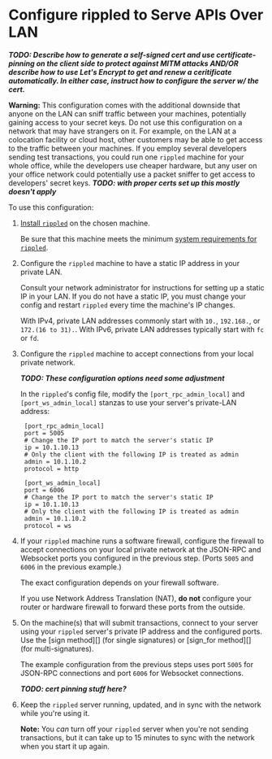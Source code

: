 # Configure rippled to Serve APIs Over LAN

<!-- DRAFT / INCOMPLETE PAGE. THESE INSTRUCTIONS MAY NOT WORK AS DESCRIBED. DO NOT TRUST THEM UNTIL THIS HAS BEEN MORE THOROUGHLY REVIEWED. -->

***TODO: Describe how to generate a self-signed cert and use certificate-pinning on the client side to protect against MITM attacks AND/OR describe how to use Let's Encrypt to get and renew a ceritificate automatically. In either case, instruct how to configure the server w/ the cert.***

**Warning:** This configuration comes with the additional downside that anyone on the LAN can sniff traffic between your machines, potentially gaining access to your secret keys. Do not use this configuration on a network that may have strangers on it. For example, on the LAN at a colocation facility or cloud host, other customers may be able to get access to the traffic between your machines. If you employ several developers sending test transactions, you could run one `rippled` machine for your whole office, while the developers use cheaper hardware, but any user on your office network could potentially use a packet sniffer to get access to developers' secret keys. ***TODO: with proper certs set up this mostly doesn't apply***

To use this configuration:

1. [Install `rippled`](install-rippled.html) on the chosen machine.

    Be sure that this machine meets the minimum [system requirements for `rippled`](system-requirements.html).

2. Configure the `rippled` machine to have a static IP address in your private LAN.

    Consult your network administrator for instructions for setting up a static IP in your LAN. If you do not have a static IP, you must change your config and restart `rippled` every time the machine's IP changes.

    With IPv4, private LAN addresses commonly start with `10.`, `192.168.`, or `172.(16 to 31).`. With IPv6, private LAN addresses typically start with `fc` or `fd`.

3. Configure the `rippled` machine to accept connections from your local private network.

    ***TODO: These configuration options need some adjustment***

    In the `rippled`'s config file, modify the `[port_rpc_admin_local]` and `[port_ws_admin_local]` stanzas to use your server's private-LAN address:

        [port_rpc_admin_local]
      	port = 5005
        # Change the IP port to match the server's static IP
      	ip = 10.1.10.13
        # Only the client with the following IP is treated as admin
      	admin = 10.1.10.2
      	protocol = http

        [port_ws_admin_local]
      	port = 6006
        # Change the IP port to match the server's static IP
      	ip = 10.1.10.13
        # Only the client with the following IP is treated as admin
      	admin = 10.1.10.2
      	protocol = ws

4. If your `rippled` machine runs a software firewall, configure the firewall to accept connections on your local private network at the JSON-RPC and Websocket ports you configured in the previous step. (Ports `5005` and `6006` in the previous example.)

    The exact configuration depends on your firewall software.

    If you use Network Address Translation (NAT), **do not** configure your router or hardware firewall to forward these ports from the outside.

5. On the machine(s) that will submit transactions, connect to your server using your `rippled` server's private IP address and the configured ports. Use the [sign method][] (for single signatures) or [sign_for method][] (for multi-signatures).

    The example configuration from the previous steps uses port `5005` for JSON-RPC connections and port `6006` for Websocket connections.


    ***TODO: cert pinning stuff here?***

6. Keep the `rippled` server running, updated, and in sync with the network while you're using it.

    **Note:** You _can_ turn off your `rippled` server when you're not sending transactions, but it can take up to 15 minutes to sync with the network when you start it up again.
